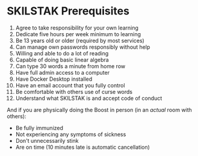# SKILSTAK Prerequisites

1.  Agree to take responsibility for your own learning
2.  Dedicate five hours per week minimum to learning
3.  Be 13 years old or older (required by most services)
4.  Can manage own passwords responsibly without help
5.  Willing and able to do a lot of reading
6.  Capable of doing basic linear algebra
7.  Can type 30 words a minute from home row
8.  Have full admin access to a computer
9.  Have Docker Desktop installed
10. Have an email account that you fully control
11. Be comfortable with others use of curse words
12. Understand what SKILSTAK is and accept code of conduct

And if you are physically doing the Boost in person (in an *actual*
room with others):

* Be fully immunized
* Not experiencing any symptoms of sickness
* Don't unnecessarily stink
* Are on time (10 minutes late is automatic cancellation)
